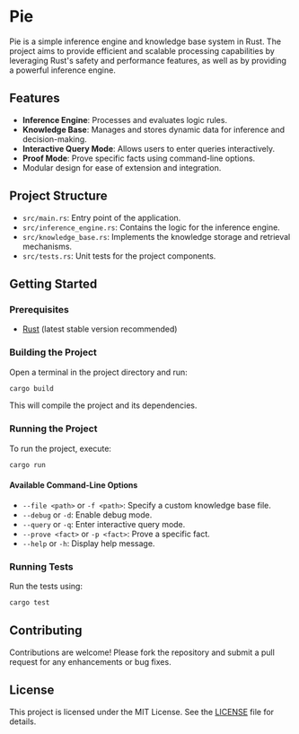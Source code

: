 # Pie

Pie is a simple inference engine and knowledge base system in Rust. The project aims to provide efficient and scalable processing capabilities by leveraging Rust's safety and performance features, as well as by providing a powerful inference engine.

## Features

- **Inference Engine**: Processes and evaluates logic rules.
- **Knowledge Base**: Manages and stores dynamic data for inference and decision-making.
- **Interactive Query Mode**: Allows users to enter queries interactively.
- **Proof Mode**: Prove specific facts using command-line options.
- Modular design for ease of extension and integration.

## Project Structure

- `src/main.rs`: Entry point of the application.
- `src/inference_engine.rs`: Contains the logic for the inference engine.
- `src/knowledge_base.rs`: Implements the knowledge storage and retrieval mechanisms.
- `src/tests.rs`: Unit tests for the project components.

## Getting Started

### Prerequisites

- [Rust](https://www.rust-lang.org/tools/install) (latest stable version recommended)

### Building the Project

Open a terminal in the project directory and run:

```bash
cargo build
```

This will compile the project and its dependencies.

### Running the Project

To run the project, execute:

```bash
cargo run
```

#### Available Command-Line Options

- `--file <path>` or `-f <path>`: Specify a custom knowledge base file.
- `--debug` or `-d`: Enable debug mode.
- `--query` or `-q`: Enter interactive query mode.
- `--prove <fact>` or `-p <fact>`: Prove a specific fact.
- `--help` or `-h`: Display help message.

### Running Tests

Run the tests using:

```bash
cargo test
```

## Contributing

Contributions are welcome! Please fork the repository and submit a pull request for any enhancements or bug fixes.

## License

This project is licensed under the MIT License. See the [LICENSE](LICENSE) file for details.